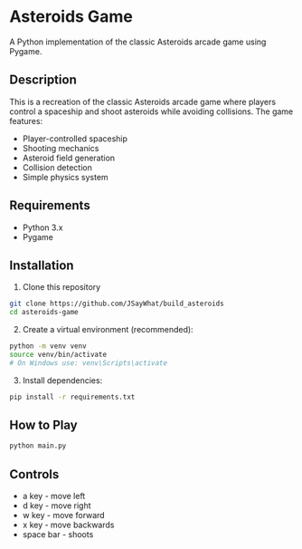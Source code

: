 # Asteroids Game

A Python implementation of the classic Asteroids arcade game using Pygame.

## Description

This is a recreation of the classic Asteroids arcade game where players control a spaceship and shoot asteroids while avoiding collisions. The game features:

- Player-controlled spaceship
- Shooting mechanics
- Asteroid field generation
- Collision detection
- Simple physics system

## Requirements

- Python 3.x
- Pygame

## Installation

1. Clone this repository

```sh
git clone https://github.com/JSayWhat/build_asteroids
cd asteroids-game
```

2. Create a virtual environment (recommended):

```sh
python -m venv venv
source venv/bin/activate
# On Windows use: venv\Scripts\activate
```

3. Install dependencies:

```sh
pip install -r requirements.txt
```

## How to Play

```sh
python main.py
```

## Controls

- a key - move left
- d key - move right
- w key - move forward
- x key - move backwards
- space bar - shoots
